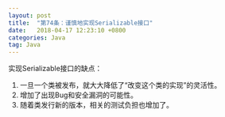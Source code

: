 ```yaml
---
layout: post
title:  "第74条：谨慎地实现Serializable接口"
date:   2018-04-17 12:23:10 +0800
categories: Java
tag: Java
---
```



实现Serializable接口的缺点：
1. 一旦一个类被发布，就大大降低了“改变这个类的实现”的灵活性。
2. 增加了出现Bug和安全漏洞的可能性。
3. 随着类发行新的版本，相关的测试负担也增加了。